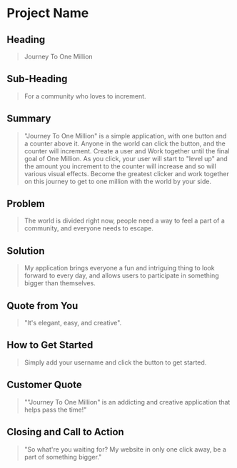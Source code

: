 # Project Name #

<!--
> This material was originally posted [here](http://www.quora.com/What-is-Amazons-approach-to-product-development-and-product-management). It is reproduced here for posterities sake.

There is an approach called "working backwards" that is widely used at Amazon. They work backwards from the customer, rather than starting with an idea for a product and trying to bolt customers onto it. While working backwards can be applied to any specific product decision, using this approach is especially important when developing new products or features.

For new initiatives a product manager typically starts by writing an internal press release announcing the finished product. The target audience for the press release is the new/updated product's customers, which can be retail customers or internal users of a tool or technology. Internal press releases are centered around the customer problem, how current solutions (internal or external) fail, and how the new product will blow away existing solutions.

If the benefits listed don't sound very interesting or exciting to customers, then perhaps they're not (and shouldn't be built). Instead, the product manager should keep iterating on the press release until they've come up with benefits that actually sound like benefits. Iterating on a press release is a lot less expensive than iterating on the product itself (and quicker!).

If the press release is more than a page and a half, it is probably too long. Keep it simple. 3-4 sentences for most paragraphs. Cut out the fat. Don't make it into a spec. You can accompany the press release with a FAQ that answers all of the other business or execution questions so the press release can stay focused on what the customer gets. My rule of thumb is that if the press release is hard to write, then the product is probably going to suck. Keep working at it until the outline for each paragraph flows.

Oh, and I also like to write press-releases in what I call "Oprah-speak" for mainstream consumer products. Imagine you're sitting on Oprah's couch and have just explained the product to her, and then you listen as she explains it to her audience. That's "Oprah-speak", not "Geek-speak".

Once the project moves into development, the press release can be used as a touchstone; a guiding light. The product team can ask themselves, "Are we building what is in the press release?" If they find they're spending time building things that aren't in the press release (overbuilding), they need to ask themselves why. This keeps product development focused on achieving the customer benefits and not building extraneous stuff that takes longer to build, takes resources to maintain, and doesn't provide real customer benefit (at least not enough to warrant inclusion in the press release).
 -->

## Heading ##
  > Journey To One Million

## Sub-Heading ##
  > For a community who loves to increment.

## Summary ##
  > "Journey To One Million" is a simple application, with one button and a counter above it. Anyone in the world can click the button, and the counter will increment. Create a user and Work together until the final goal of One Million. As you click, your user will start to "level up" and the amount you increment to the counter will increase and so will various visual effects. Become the greatest clicker and work together on this journey to get to one million with the world by your side.

## Problem ##
  > The world is divided right now, people need a way to feel a part of a community, and everyone needs to escape.

## Solution ##
  > My application brings everyone a fun and intriguing thing to look forward to every day, and allows users to participate in something bigger than themselves.

## Quote from You ##
  > "It's elegant, easy, and creative".

## How to Get Started ##
  > Simply add your username and click the button to get started.

## Customer Quote ##
  > ""Journey To One Million" is an addicting and creative application that helps pass the time!"

## Closing and Call to Action ##
  > "So what're you waiting for? My website in only one click away, be a part of something bigger."
